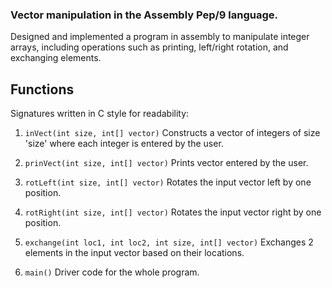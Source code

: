 ### Vector manipulation in the Assembly Pep/9 language.
Designed and implemented a program in assembly to manipulate integer arrays, including operations such as
printing, left/right rotation, and exchanging elements.

## Functions

Signatures written in C
style for readability:

1. ```inVect(int size, int[] vector)```
Constructs a vector of integers
of size 'size' where each
integer is entered by the user.

2. ```prinVect(int size, int[] vector)```
Prints vector entered by the user.

3. ```rotLeft(int size, int[] vector)```
Rotates the input vector left by
one position.

4. ```rotRight(int size, int[] vector)```
Rotates the input vector right by
one position.

5. ```exchange(int loc1, int loc2, int size, int[] vector)```
Exchanges 2 elements in the input
vector based on their locations.

6. ```main()```
Driver code for the whole program.
